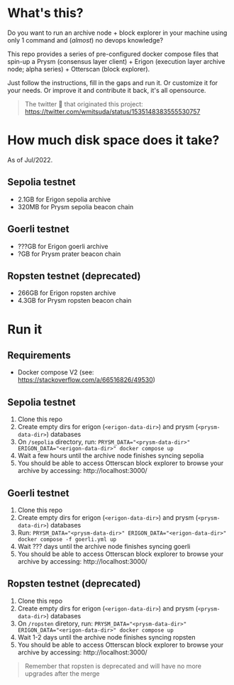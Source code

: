 # What's this?

Do you want to run an archive node + block explorer in your machine using only 1 command and (_almost_) no devops knowledge?

This repo provides a series of pre-configured docker compose files that spin-up a Prysm (consensus layer client) + Erigon (execution layer archive node; alpha series) + Otterscan (block explorer).

Just follow the instructions, fill in the gaps and run it. Or customize it for your needs. Or improve it and contribute it back, it's all opensource.

> The twitter 🧵 that originated this project: https://twitter.com/wmitsuda/status/1535148383555530757

# How much disk space does it take?

As of Jul/2022.

## Sepolia testnet

- 2.1GB for Erigon sepolia archive
- 320MB for Prysm sepolia beacon chain

## Goerli testnet

- ???GB for Erigon goerli archive
- ?GB for Prysm prater beacon chain

## Ropsten testnet (deprecated)

- 266GB for Erigon ropsten archive
- 4.3GB for Prysm ropsten beacon chain

# Run it

## Requirements

- Docker compose V2 (see: https://stackoverflow.com/a/66516826/49530)

## Sepolia testnet

1. Clone this repo
2. Create empty dirs for erigon (`<erigon-data-dir>`) and prysm (`<prysm-data-dir>`) databases
3. On `/sepolia` directory, run: `PRYSM_DATA="<prysm-data-dir>" ERIGON_DATA="<erigon-data-dir>" docker compose up`
4. Wait a few hours until the archive node finishes syncing sepolia
5. You should be able to access Otterscan block explorer to browse your archive by accessing: http://localhost:3000/

## Goerli testnet

1. Clone this repo
2. Create empty dirs for erigon (`<erigon-data-dir>`) and prysm (`<prysm-data-dir>`) databases
3. Run: `PRYSM_DATA="<prysm-data-dir>" ERIGON_DATA="<erigon-data-dir>" docker compose -f goerli.yml up`
4. Wait ??? days until the archive node finishes syncing goerli
5. You should be able to access Otterscan block explorer to browse your archive by accessing: http://localhost:3000/

## Ropsten testnet (deprecated)

1. Clone this repo
2. Create empty dirs for erigon (`<erigon-data-dir>`) and prysm (`<prysm-data-dir>`) databases
3. On `/ropsten` diretory, run: `PRYSM_DATA="<prysm-data-dir>" ERIGON_DATA="<erigon-data-dir>" docker compose up`
4. Wait 1-2 days until the archive node finishes syncing ropsten
5. You should be able to access Otterscan block explorer to browse your archive by accessing: http://localhost:3000/

> Remember that ropsten is deprecated and will have no more upgrades after the merge
